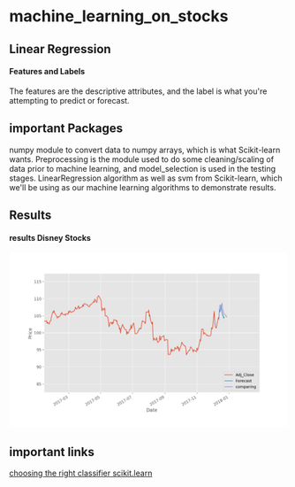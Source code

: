 # machine_learning_on_stocks

## Linear Regression

#### Features and Labels

The features are the descriptive attributes, and the label is what you're attempting to predict or forecast.

## important Packages

numpy module to convert data to numpy arrays, which is what Scikit-learn wants.
Preprocessing is the module used to do some cleaning/scaling of data prior to machine learning, and model_selection is used in the testing stages.
LinearRegression algorithm as well as svm from Scikit-learn, which we'll be using as our machine learning algorithms to demonstrate results.

## Results
#### results Disney Stocks
<img src="Disney/plot2.png" />


## important links
[choosing the right classifier scikit.learn](https://scikit-learn.org/stable/tutorial/machine_learning_map/)



